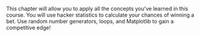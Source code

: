This chapter will allow you to apply all the concepts you've learned in this course.
You will use hacker statistics to calculate your chances of winning a bet. 
Use random number generators, loops, and Matplotlib to gain a competitive edge!
